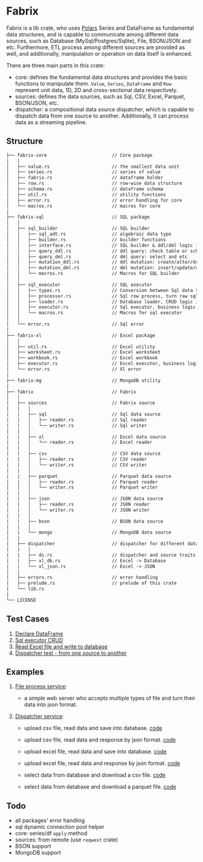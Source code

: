 # Fabrix

Fabrix is a lib crate, who uses [Polars](https://github.com/pola-rs/polars) Series and DataFrame as fundamental data structures, and is capable to communicate among different data sources, such as Database (MySql/Postgres/Sqlite), File, BSON/JSON and etc. Furthermore, ETL process among different sources are provided as well, and additionally, manipulation or operation on data itself is enhanced.

There are three main parts in this crate:

- core: defines the fundamental data structures and provides the basic functions to manipulate them. `Value`, `Series`, `DataFrame` and `Row` represent unit data, 1D, 2D and cross-sectional data respectively.
- sources: defines the data sources, such as Sql, CSV, Excel, Parquet, BSON/JSON, etc.
- dispatcher: a compositional data source dispatcher, which is capable to dispatch data from one source to another. Additionally, it can process data as a streaming pipeline.

## Structure

```txt
├── fabrix-core                        // Core package
|   |
│   ├── value.rs                       // the smallest data unit
│   ├── series.rs                      // series of value
│   ├── fabrix.rs                      // dataframe holder
│   ├── row.rs                         // row-wise data structure
│   ├── schema.rs                      // dataframe schema
│   ├── util.rs                        // utility functions
│   ├── error.rs                       // error handling for core
│   └── macros.rs                      // macros for core
|
├── fabrix-sql                         // SQL package
│   │
│   ├── sql_builder                    // SQL builder
│   │   ├── sql_adt.rs                 // algebraic data type
│   │   ├── builder.rs                 // builder functions
│   │   ├── interface.rs               // SQL builder & ddl/dml logic interface
│   │   ├── query_ddl.rs               // ddl query: check table or schema
│   │   ├── query_dml.rs               // dml query: select and etc
│   │   ├── mutation_ddl.rs            // ddl mutation: create/alter/drop table
│   │   ├── mutation_dml.rs            // dml mutation: insert/update/delete data
│   │   └── macros.rs                  // Macros for SQL builder
│   │
│   ├── sql_executor                   // SQL executor
│   │   ├── types.rs                   // Conversion between Sql data type and Fabrix `Value`
│   │   ├── processor.rs               // Sql row process, turn raw sql row into `Vec<Value>` or `Row`
│   │   ├── loader.rs                  // Database loader, CRUD logic implementation
│   │   ├── executor.rs                // Sql executor, business logic implementation
│   │   └── macros.rs                  // Macros for sql executor
│   │
│   └── error.rs                       // Sql error
|
├── fabrix-xl                          // Excel package
│   │
│   ├── util.rs                        // Excel utility
│   ├── worksheet.rs                   // Excel worksheet
│   ├── workbook.rs                    // Excel workbook
│   ├── executor.rs                    // Excel executor, business logic implementation
│   └── error.rs                       // Xl error
|
├── fabrix-mg                          // MongoDB utility
|
├── fabrix                             // Fabrix
│   │
│   ├── sources                        // Fabrix source
|   |   │
|   |   ├── sql                        // Sql data source
|   |   │   ├── reader.rs              // Sql reader
|   |   │   └── writer.rs              // Sql writer
|   |   │
|   |   ├── xl                         // Excel data source
|   |   │   └── reader.rs              // Excel reader
|   |   │
|   |   ├── csv                        // CSV data source
|   |   │   ├── reader.rs              // CSV reader
|   |   │   └── writer.rs              // CSV writer
|   |   │
|   |   ├── parquet                    // Parquet data source
|   |   │   ├── reader.rs              // Parquet reader
|   |   │   └── writer.rs              // Parquet writer
|   |   │
|   |   ├── json                       // JSON data source
|   |   │   ├── reader.rs              // JSON reader
|   |   │   └── writer.rs              // JSON writer
|   |   │
|   |   ├── bson                       // BSON data source
|   |   │
|   |   └── mongo                      // MongoDB data source
│   |
|   ├── dispatcher                     // dispatcher for different data source
|   |   │
|   |   ├── ds.rs                      // dispatcher and source traits
|   |   ├── xl_db.rs                   // Excel -> Database
|   |   └── xl_json.rs                 // Excel -> JSON
│   |
|   ├── errors.rs                      // error handling
|   ├── prelude.rs                     // prelude of this crate
|   └── lib.rs
|
└── LICENSE
```

## Test Cases

1. [Declare DataFrame](./fabrix-core/tests/declare_df_test.rs)
1. [Sql executor CRUD](./fabrix-sql/tests/sql_executor_test.rs)
1. [Read Excel file and write to database](./fabrix/tests/read_xl_to_db_test.rs)
1. [Dispatcher test - from one source to another](./fabrix/tests/dispatcher_tests.rs)

## Examples

1. [File process service](./examples/file_process_service/src/main.rs):

   - a simple web server who accepts multiple types of file and turn their data into json format.

1. [Dispatcher service](./examples/dispatcher_service/src/main.rs):

   - upload csv file, read data and save into database. [code](./examples/dispatcher_service/src/csv2db.rs)

   - upload csv file, read data and response by json format. [code](./examples/dispatcher_service/src/csv2json.rs)

   - upload excel file, read data and save into database. [code](./examples/dispatcher_service/src/xl2db.rs)

   - upload excel file, read data and response by json format. [code](./examples/dispatcher_service/src/xl2json.rs)

   - select data from database and download a csv file. [code](./examples/dispatcher_service/src/db2csv.rs)

   - select data from database and download a parquet file. [code](./examples/dispatcher_service/src/db2parquet.rs)

## Todo

- all packages' error handling
- sql dynamic connection pool helper
- core: series/df `apply` method
- sources: from remote (use `reqwest` crate)
- BSON support
- MongoDB support
